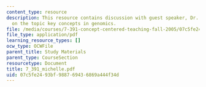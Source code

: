 ```yaml
---
content_type: resource
description: This resource contains discussion with guest speaker, Dr. Michelle Mischke
  on the topic key concepts in genomics.
file: /media/courses/7-391-concept-centered-teaching-fall-2005/07c5fe2493bf988769436869a444f34d_7_391_michelle.pdf
file_type: application/pdf
learning_resource_types: []
ocw_type: OCWFile
parent_title: Study Materials
parent_type: CourseSection
resourcetype: Document
title: 7_391_michelle.pdf
uid: 07c5fe24-93bf-9887-6943-6869a444f34d
---
```


